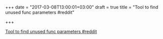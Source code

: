+++
date = "2017-03-08T13:00:01+03:00"
draft = true
title = "Tool to find unused func parameters  #reddit"

+++

<p><a href="https://t.co/KgwsuCTf3D">Tool to find unused func parameters  #reddit</a></p>
